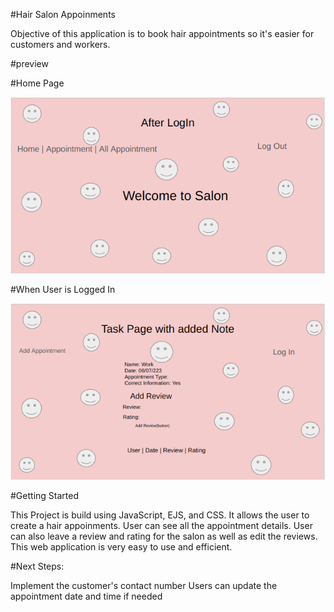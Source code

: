 #Hair Salon Appoinments

Objective of this application is to book hair appointments so it's easier for customers and workers.

#preview

#Home Page

![Alt text](<Screenshot from 2023-07-14 09-51-25.png>)

#When User is Logged In

![Alt text](<Screenshot from 2023-07-14 09-52-28.png>)

#Getting Started

This Project is build using JavaScript, EJS, and CSS. It allows the user to create a hair appoinments. User can see all the 
appointment details. User can also leave a review and rating for the salon as well as edit the reviews.
This web application is very easy to use and efficient.


#Next Steps:

Implement the customer's contact number
Users can update the appointment date and time if needed
